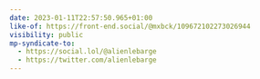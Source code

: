 ```yaml
---
date: 2023-01-11T22:57:50.965+01:00
like-of: https://front-end.social/@mxbck/109672102273026944
visibility: public
mp-syndicate-to:
  - https://social.lol/@alienlebarge
  - https://twitter.com/alienlebarge
---
```

